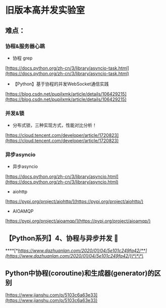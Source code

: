 # 旧版本高并发实验室

## **难点：**

### **协程&服务器心跳**

* 协程 grep

[https://docs.python.org/zh-cn/3/library/asyncio-task.html](https://docs.python.org/zh-cn/3/library/asyncio-task.html)

* 【Python】基于协程的并发WebSocket通信实践

[https://blog.csdn.net/pupilxmk/article/details/106429215](https://blog.csdn.net/pupilxmk/article/details/106429215)

### **并发&锁**

* 分布式锁，三种实现方式，性能对比分析！

[https://cloud.tencent.com/developer/article/1720823](https://cloud.tencent.com/developer/article/1720823)

### **异步asyncio**

* 异步asyncio

[https://docs.python.org/zh-cn/3/library/asyncio.html](https://docs.python.org/zh-cn/3/library/asyncio.html)

* aiohttp

[https://pypi.org/project/aiohttp/](https://pypi.org/project/aiohttp/)

* AIOAMQP

[https://pypi.org/project/aioamqp/](https://pypi.org/project/aioamqp/)

## **【Python系列】4**、**协程与异步并发 🚩**

\*\*\*\*[**https://www.dazhuanlan.com/2020/01/04/5e101c249fa42/**](https://www.dazhuanlan.com/2020/01/04/5e101c249fa42/)\*\*\*\*

## Python中协程\(coroutine\)和生成器\(generator\)的区别

[https://www.jianshu.com/p/5103c6a63e33](https://www.jianshu.com/p/5103c6a63e33)

